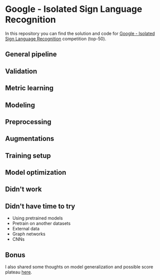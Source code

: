 # Google - Isolated Sign Language Recognition
In this repository you can find the solution and code for [Google - Isolated Sign Language Recognition](https://www.kaggle.com/competitions/asl-signs/discussion) competition (top-50).

## General pipeline

## Validation

## Metric learning

## Modeling

## Preprocessing

## Augmentations

## Training setup

## Model optimization

## Didn't work

## Didn't have time to try
- Using pretrained models
- Pretrain on another datasets
- External data
- Graph networks
- CNNs

## Bonus
I also shared some thoughts on model generalization and possible score plateau [here](https://www.kaggle.com/competitions/asl-signs/discussion/406457).
